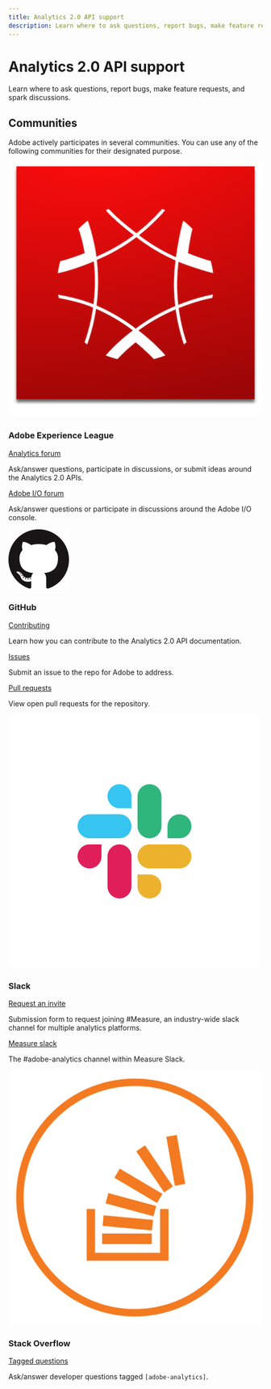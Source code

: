 ```yaml
---
title: Analytics 2.0 API support
description: Learn where to ask questions, report bugs, make feature requests, and spark discussions. 
---
```


<Hero slots="heading, text" background="rgb(19, 93, 183)"/>

# Analytics 2.0 API support

Learn where to ask questions, report bugs, make feature requests, and spark discussions.

## Communities

Adobe actively participates in several communities. You can use any of the following communities for their designated purpose.

<DiscoverBlock slots="image, heading, link, text" width="25%"/>

![Adobe Experience Cloud](../assets/experience_cloud.png)

### Adobe Experience League

[Analytics forum](https://experienceleaguecommunities.adobe.com/t5/adobe-analytics/ct-p/adobe-analytics-community)

Ask/answer questions, participate in discussions, or submit ideas around the Analytics 2.0 APIs.

<DiscoverBlock slots="link, text" width="25%"/>

[Adobe I/O forum](https://experienceleaguecommunities.adobe.com/t5/adobe-i-o-console/ct-p/adobe-io-console) 

Ask/answer questions or participate in discussions around the Adobe I/O console.

<DiscoverBlock slots="image, heading, link, text" width="25%"/>

![GitHub](../assets/github.png)

### GitHub

[Contributing](https://github.com/AdobeDocs/analytics-apis/blob/main/.github/CONTRIBUTING.md)

Learn how you can contribute to the Analytics 2.0 API documentation.

<DiscoverBlock slots="link, text" width="25%"/>

[Issues](https://github.com/AdobeDocs/analytics-apis/issues)

Submit an issue to the repo for Adobe to address.

<DiscoverBlock slots="link, text" width="25%"/>

[Pull requests](https://github.com/AdobeDocs/analytics-apis/pulls)

View open pull requests for the repository.

<DiscoverBlock slots="image, heading, link, text" width="25%"/>

![Slack](../assets/slack.png)

### Slack

[Request an invite](https://join.measure.chat)

Submission form to request joining #Measure, an industry-wide slack channel for multiple analytics platforms.

<DiscoverBlock slots="link, text" width="25%"/>

[Measure slack](https://measure.slack.com/messages/adobe-analytics)

The #adobe-analytics channel within Measure Slack.

<DiscoverBlock slots="image, heading, link, text" width="25%"/>

![Stack Overflow](../assets/stack-overflow.png)

### Stack Overflow

[Tagged questions](https://stackoverflow.com/questions/tagged/adobe-analytics)

Ask/answer developer questions tagged `[adobe-analytics]`.
